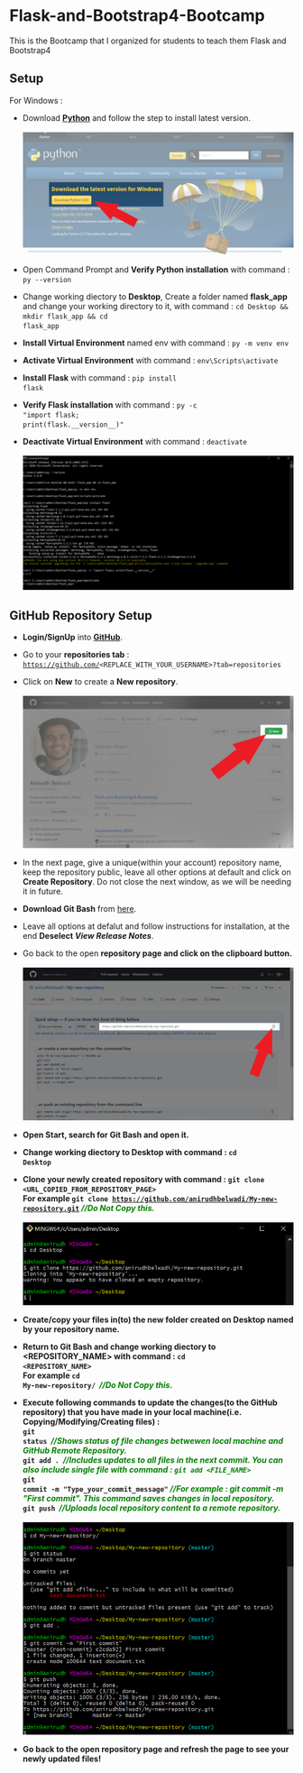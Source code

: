 # Flask-and-Bootstrap4-Bootcamp
This is the Bootcamp that I organized for students to teach them Flask and Bootstrap4

## Setup
For Windows : 
- Download <b><a href="https://www.python.org/downloads/">Python</a></b> and follow the step to install latest version.<br><br>
<img src="files/img/python.png"><br>

- Open Command Prompt and <b>Verify Python installation</b> with command : <code>py --version</code>
- Change working diectory to <b>Desktop</b>, Create a folder named <b>flask_app</b> and change your working directory to it, with command : <code>cd Desktop && mkdir flask_app && cd flask_app</code>
- <b>Install Virtual Environment</b> named env with command : <code>py -m venv env</code>
- <b>Activate Virtual Environment</b> with command : <code>env\Scripts\activate</code>
- <b>Install Flask</b> with command : <code>pip install flask</code>
- <b>Verify Flask installation</b> with command : <code>py -c "import flask; print(flask.<span>&#95;&#95;</span>version<span>&#95;&#95;</span>)"</code>
- <b>Deactivate Virtual Environment</b> with command : <code>deactivate</code><br><br>
<img src="files/img/cmd.png"><br>

## GitHub Repository Setup
- <b>Login/SignUp</b> into <a href="https://github.com/"><b>GitHub</b></a>.
- Go to your <b>repositories tab</b> : <code>https://github.com/<REPLACE_WITH_YOUR_USERNAME>?tab=repositories</code>
- Click on <b>New</b> to create a <b>New repository</b>.<br><br>
<img src="files/img/gitreponew.jpg"><br>

- In the next page, give a unique(within your account) repository name, keep the repository public, leave all other options at default and click on <b>Create Repository</b>. Do not close the next window, as we will be needing it in future.
- <b>Download Git Bash</b> from <a href="https://gitforwindows.org/">here</a>.
- Leave all options at defalut and follow instructions for installation, at the end <b>Deselect <i>View Release Notes</i></b>.
- Go back to the open <b>repository page<b> and click on the <b>clipboard button</b>.<br><br>
<img src="files/img/cloning.png"><br>

- Open <b>Start</b>, search for <b>Git Bash</b> and open it.
- Change working diectory to <b>Desktop</b> with command : <code>cd Desktop</code>
- <b>Clone</b> your newly created repository with command : <code>git clone <URL_COPIED_FROM_REPOSITORY_PAGE></code>
<br>For example <code>git clone https://github.com/anirudhbelwadi/My-new-repository.git</code> <cite style="color: green;">//Do Not Copy this.</cite><br><br>
<img src="files/img/gitclone.png"><br>

- <b>Create/copy your files</b> in(to) the new folder created on Desktop named by your repository name.
- Return to Git Bash and change working diectory to <b><REPOSITORY_NAME></b> with command : <code>cd <REPOSITORY_NAME></code>
<br>For example <code>cd My-new-repository/</code>&nbsp;&nbsp;<cite style="color: green;">//Do Not Copy this.</cite>

- Execute following commands to update the changes(to the GitHub repository) that you have made in your local machine(i.e. Copying/Modifying/Creating files) : <br>
<code>git status</code>&nbsp;&nbsp;<cite style="color: green;">//Shows status of file changes betwewen local machine and GitHub Remote Repository.</cite><br>
<code>git add .</code>&nbsp;&nbsp;<cite style="color: green;">//Includes updates to all files in the next commit. You can also include single file with command : <code>git add <FILE_NAME></code></cite><br>
<code>git commit -m "Type_your_commit_message"</code> <cite style="color: green;">//For example : git commit -m "First commit". This command saves changes in local repository.</cite><br>
<code>git push</code>&nbsp;&nbsp;<cite style="color: green;">//Uploads local repository content to a remote repository.</cite><br><br>
<img src="files/img/gitpush.png"><br>

- Go back to the open <b>repository page</b> and <b>refresh</b> the page to see your newly updated files!